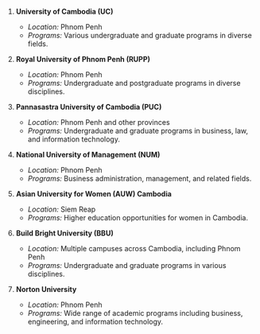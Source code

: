 1. **University of Cambodia (UC)**
   - *Location:* Phnom Penh
   - *Programs:* Various undergraduate and graduate programs in diverse fields.

2. **Royal University of Phnom Penh (RUPP)**
   - *Location:* Phnom Penh
   - *Programs:* Undergraduate and postgraduate programs in diverse disciplines.

3. **Pannasastra University of Cambodia (PUC)**
   - *Location:* Phnom Penh and other provinces
   - *Programs:* Undergraduate and graduate programs in business, law, and information technology.

4. **National University of Management (NUM)**
   - *Location:* Phnom Penh
   - *Programs:* Business administration, management, and related fields.

5. **Asian University for Women (AUW) Cambodia**
   - *Location:* Siem Reap
   - *Programs:* Higher education opportunities for women in Cambodia.

6. **Build Bright University (BBU)**
   - *Location:* Multiple campuses across Cambodia, including Phnom Penh
   - *Programs:* Undergraduate and graduate programs in various disciplines.

7. **Norton University**
   - *Location:* Phnom Penh
   - *Programs:* Wide range of academic programs including business, engineering, and information technology.
